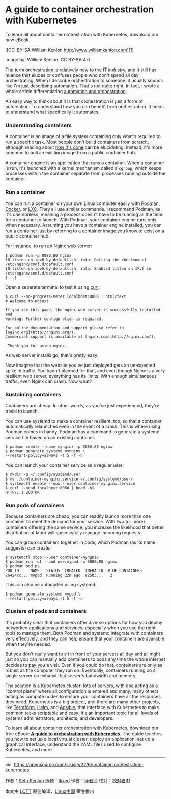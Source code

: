 [#]: subject: "A guide to container orchestration with Kubernetes"
[#]: via: "https://opensource.com/article/22/6/container-orchestration-kubernetes"
[#]: author: "Seth Kenlon https://opensource.com/users/seth"
[#]: collector: "lkxed"
[#]: translator: "Donkey"
[#]: reviewer: " "
[#]: publisher: " "
[#]: url: " "

A guide to container orchestration with Kubernetes
======
To learn all about container orchestration with Kubernetes, download our new eBook.

![CC-BY-SA William Kenlon  http://www.williamkenlon.com][1]

Image by: William Kenlon. CC BY-SA 4.0

The term orchestration is relatively new to the IT industry, and it still has nuance that eludes or confuses people who don't spend all day orchestrating. When I describe orchestration to someone, it usually sounds like I'm just describing automation. That's not quite right. In fact, I wrote a whole article differentiating [automation and orchestration][2].

An easy way to think about it is that orchestration is just a form of automation. To understand how you can benefit from orchestration, it helps to understand what specifically it automates.

### Understanding containers

A container is an image of a file system containing only what's required to run a specific task. Most people don't build containers from scratch, although reading about [how it's done][3] can be elucidating. Instead, it's more common to pull an existing image from a public container hub.

A container engine is an application that runs a container. When a container is run, it's launched with a kernel mechanism called a `cgroup`, which keeps processes within the container separate from processes running outside the container.

### Run a container

You can run a container on your own Linux computer easily with [Podman][4], [Docker][5], or [LXC][6]. They all use similar commands. I recommend Podman, as it's daemonless, meaning a process doesn't have to be running all the time for a container to launch. With Podman, your container engine runs only when necessary. Assuming you have a container engine installed, you can run a container just by referring to a container image you know to exist on a public container hub.

For instance, to run an Nginx web server:

```
$ podman run -p 8080:80 nginx
10-listen-on-ipv6-by-default.sh: info: Getting the checksum of /etc/nginx/conf.d/default.conf
10-listen-on-ipv6-by-default.sh: info: Enabled listen on IPv6 in /etc/nginx/conf.d/default.conf
[...]
```

Open a separate terminal to test it using [curl][7]:

```
$ curl --no-progress-meter localhost:8080 | html2text
# Welcome to nginx!

If you see this page, the nginx web server is successfully installed and
working. Further configuration is required.

For online documentation and support please refer to
[nginx.org](http://nginx.org/).  
Commercial support is available at [nginx.com](http://nginx.com/).

_Thank you for using nginx._
```

As web server installs go, that's pretty easy.

Now imagine that the website you've just deployed gets an unexpected spike in traffic. You hadn't planned for that, and even though Nginx is a very resilient web server, everything has its limits. With enough simultaneous traffic, even Nginx can crash. Now what?

### Sustaining containers

Containers are cheap. In other words, as you've just experienced, they're trivial to launch.

You can use systemd to make a container resilient, too, so that a container automatically relaunches even in the event of a crash. This is where using Podman comes in handy. Podman has a command to generate a systemd service file based on an existing container:

```
$ podman create --name mynginx -p 8080:80 nginx
$ podman generate systemd mynginx \
--restart-policy=always -t 5 -f -n
```

You can launch your container service as a regular user:

```
$ mkdir -p ~/.config/systemd/user
$ mv ./container-mynginx.service ~/.config/systemd/user/
$ systemctl enable --now --user container-mynginx.service
$ curl --head localhost:8080 | head -n1
HTTP/1.1 200 OK
```

### Run pods of containers

Because containers are cheap, you can readily launch more than one container to meet the demand for your service. With two (or more) containers offering the same service, you increase the likelihood that better distribution of labor will successfully manage incoming requests.

You can group containers together in pods, which Podman (as its name suggests) can create:

```
$ systemctl stop --user container-myngnix
$ podman run -dt --pod new:mypod -p 8080:80 nginx
$ podman pod ps
POD ID     NAME   STATUS  CREATED  INFRA ID  # OF CONTAINERS
26424cc... mypod  Running 22m ago  e25b3...   2
```

This can also be automated using systemd:

```
$ podman generate systemd mypod \
--restart-policy=always -t 5 -f -n
```

### Clusters of pods and containers

It's probably clear that containers offer diverse options for how you deploy networked applications and services, especially when you use the right tools to manage them. Both Podman and systemd integrate with containers very effectively, and they can help ensure that your containers are available when they're needed.

But you don't really want to sit in front of your servers all day and all night just so you can manually add containers to pods any time the whole internet decides to pay you a visit. Even if you could do that, containers are only as robust as the computer they run on. Eventually, containers running on a single server do exhaust that server's bandwidth and memory.

The solution is a Kubernetes cluster: lots of servers, with one acting as a "control plane" where all configuration is entered and many, many others acting as compute nodes to ensure your containers have all the resources they need. Kubernetes is a big project, and there are many other projects, like [Terraform][8], [Helm][9], and [Ansible][10], that interface with Kubernetes to make common tasks scriptable and easy. It's an important topic for all levels of systems administrators, architects, and developers.

To learn all about container orchestration with Kubernetes, download our free eBook: **[A guide to orchestration with Kubernetes][11]**. The guide teaches you how to set up a local virtual cluster, deploy an application, set up a graphical interface, understand the YAML files used to configure Kubernetes, and more.

--------------------------------------------------------------------------------

via: https://opensource.com/article/22/6/container-orchestration-kubernetes

作者：[Seth Kenlon][a]
选题：[lkxed][b]
译者：[译者ID](https://github.com/译者ID)
校对：[校对者ID](https://github.com/校对者ID)

本文由 [LCTT](https://github.com/LCTT/TranslateProject) 原创编译，[Linux中国](https://linux.cn/) 荣誉推出

[a]: https://opensource.com/users/seth
[b]: https://github.com/lkxed
[1]: https://opensource.com/sites/default/files/lead-images/kenlon-music-conducting-orchestra.png
[2]: https://opensource.com/article/20/11/orchestration-vs-automation
[3]: https://opensource.com/article/22/2/build-your-own-container-linux-buildah
[4]: https://opensource.com/article/18/12/podman-and-user-namespaces
[5]: https://opensource.com/business/14/8/docker-beginner-guide
[6]: https://opensource.com/article/18/11/behind-scenes-linux-containers
[7]: https://opensource.com/article/20/5/curl-cheat-sheet
[8]: https://opensource.com/article/20/7/terraform-kubernetes
[9]: https://opensource.com/article/20/3/helm-kubernetes-charts
[10]: https://opensource.com/article/22/1/learn-ansible
[11]: https://opensource.com/downloads/guide-orchestration-kubernetes
